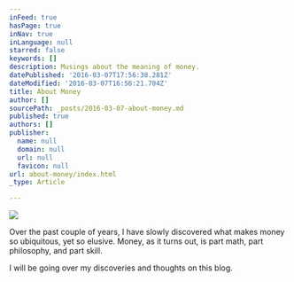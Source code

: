 ```yaml
---
inFeed: true
hasPage: true
inNav: true
inLanguage: null
starred: false
keywords: []
description: Musings about the meaning of money.
datePublished: '2016-03-07T17:56:38.281Z'
dateModified: '2016-03-07T16:56:21.704Z'
title: About Money
author: []
sourcePath: _posts/2016-03-07-about-money.md
published: true
authors: []
publisher:
  name: null
  domain: null
  url: null
  favicon: null
url: about-money/index.html
_type: Article

---
```

![](https://the-grid-user-content.s3-us-west-2.amazonaws.com/96cc99f1-511b-4715-a069-1f8c89223f73.jpg)

Over the past couple of years, I have slowly discovered what makes money so ubiquitous, yet so elusive. Money, as it turns out, is part math, part philosophy, and part skill. 

I will be going over my discoveries and thoughts on this blog.